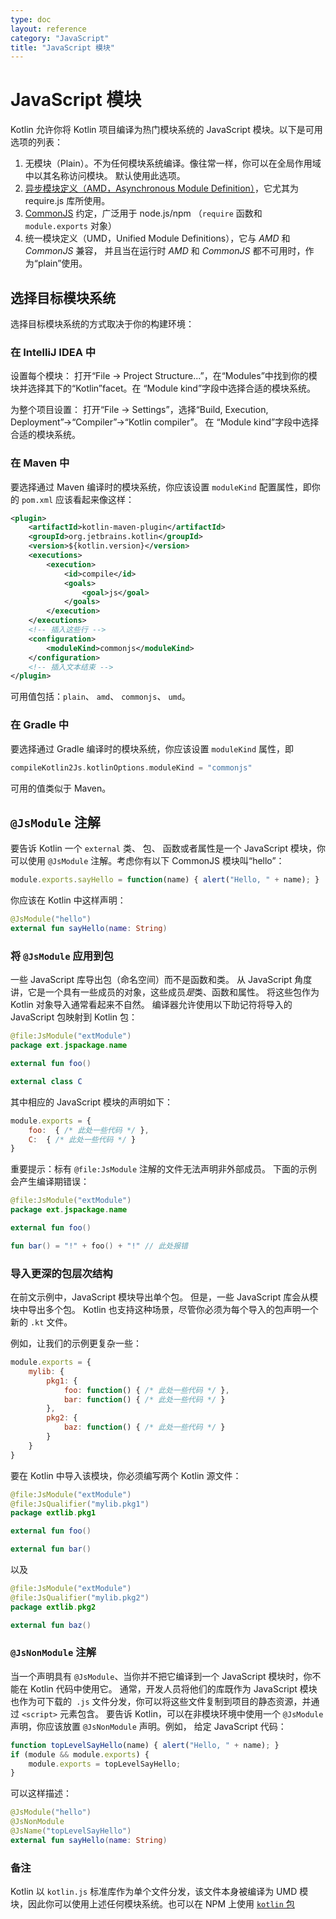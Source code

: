 ```yaml
---
type: doc
layout: reference
category: "JavaScript"
title: "JavaScript 模块"
---
```


# JavaScript 模块

Kotlin 允许你将 Kotlin 项目编译为热门模块系统的 JavaScript 模块。以下是<!--
-->可用选项的列表：

1. 无模块（Plain）。不为任何模块系统编译。像往常一样，你可以在全局作用域中以其名称访问模块。
   默认使用此选项。
2. [异步模块定义（AMD，Asynchronous Module Definition）](https://github.com/amdjs/amdjs-api/wiki/AMD)，它尤其为
   require.js 库所使用。
3. [CommonJS](http://wiki.commonjs.org/wiki/Modules/1.1) 约定，广泛用于 node.js/npm
   （`require` 函数和 `module.exports` 对象）
4. 统一模块定义（UMD，Unified Module Definitions），它与 *AMD* 和 *CommonJS* 兼容，
   并且当在运行时 *AMD* 和 *CommonJS* 都不可用时，作为“plain”使用。


## 选择目标模块系统

选择目标模块系统的方式取决于你的构建环境：

### 在 IntelliJ IDEA 中

设置每个模块：
打开“File → Project Structure...”，在“Modules”中找到你的模块并选择其下的“Kotlin”facet。在
“Module kind”字段中选择合适的模块系统。

为整个项目设置：
打开“File → Settings”，选择“Build, Execution, Deployment”→“Compiler”→“Kotlin compiler”。 在
“Module kind”字段中选择合适的模块系统。


### 在 Maven 中

要选择通过 Maven 编译时的模块系统，你应该设置 `moduleKind` 配置属性，即你的
`pom.xml` 应该看起来像这样：

``` xml
<plugin>
    <artifactId>kotlin-maven-plugin</artifactId>
    <groupId>org.jetbrains.kotlin</groupId>
    <version>${kotlin.version}</version>
    <executions>
        <execution>
            <id>compile</id>
            <goals>
                <goal>js</goal>
            </goals>
        </execution>
    </executions>
    <!-- 插入这些行 -->
    <configuration>
        <moduleKind>commonjs</moduleKind>
    </configuration>
    <!-- 插入文本结束 -->
</plugin>
```

可用值包括：`plain`、 `amd`、 `commonjs`、 `umd`。


### 在 Gradle 中

要选择通过 Gradle 编译时的模块系统，你应该设置 `moduleKind` 属性，即


``` groovy
compileKotlin2Js.kotlinOptions.moduleKind = "commonjs"
```


可用的值类似于 Maven。


## `@JsModule` 注解

要告诉 Kotlin 一个 `external` 类、 包、 函数或者属性是一个 JavaScript 模块，你可以使用 `@JsModule`
注解。考虑你有以下 CommonJS 模块叫“hello”：


``` javascript
module.exports.sayHello = function(name) { alert("Hello, " + name); }
```


你应该在 Kotlin 中这样声明：


``` kotlin
@JsModule("hello")
external fun sayHello(name: String)
```



### 将 `@JsModule` 应用到包

一些 JavaScript 库导出包（命名空间）而不是函数和类。
从 JavaScript 角度讲，它是一个具有一些成员的对象，这些成员*是*类、函数和属性。
将这些包作为 Kotlin 对象导入通常看起来不自然。
编译器允许使用以下助记符将导入的 JavaScript 包映射到 Kotlin 包：


``` kotlin
@file:JsModule("extModule")
package ext.jspackage.name

external fun foo()

external class C
```


其中相应的 JavaScript 模块的声明如下：


``` javascript
module.exports = {
    foo:  { /* 此处一些代码 */ },
    C:  { /* 此处一些代码 */ }
}
```


重要提示：标有 `@file:JsModule` 注解的文件无法声明非外部成员。
下面的示例会产生编译期错误：


``` kotlin
@file:JsModule("extModule")
package ext.jspackage.name

external fun foo()

fun bar() = "!" + foo() + "!" // 此处报错
```


### 导入更深的包层次结构

在前文示例中，JavaScript 模块导出单个包。
但是，一些 JavaScript 库会从模块中导出多个包。
Kotlin 也支持这种场景，尽管你必须为每个导入的包声明一个新的 `.kt` 文件。

例如，让我们的示例更复杂一些：


``` javascript
module.exports = {
    mylib: {
        pkg1: {
            foo: function() { /* 此处一些代码 */ },
            bar: function() { /* 此处一些代码 */ }
        },
        pkg2: {
            baz: function() { /* 此处一些代码 */ }
        }
    }
}
```


要在 Kotlin 中导入该模块，你必须编写两个 Kotlin 源文件：


```kotlin
@file:JsModule("extModule")
@file:JsQualifier("mylib.pkg1")
package extlib.pkg1

external fun foo()

external fun bar()
```


以及


```kotlin
@file:JsModule("extModule")
@file:JsQualifier("mylib.pkg2")
package extlib.pkg2

external fun baz()
```


### `@JsNonModule` 注解

当一个声明具有 `@JsModule`、当你并不把它编译到一个 JavaScript 模块时，你不能在 Kotlin 代码中使用它。
通常，开发人员将他们的库既作为 JavaScript 模块也作为可下载的` .js` 文件分发，你可以将这些文件复制到<!--
-->项目的静态资源，并通过 `<script>` 元素包含。 要告诉 Kotlin，可以<!--
-->在非模块环境中使用一个 `@JsModule` 声明，你应该放置 `@JsNonModule` 声明。例如，
给定 JavaScript 代码：


``` javascript
function topLevelSayHello(name) { alert("Hello, " + name); }
if (module && module.exports) {
    module.exports = topLevelSayHello;
}
```


可以这样描述：


```kotlin
@JsModule("hello")
@JsNonModule
@JsName("topLevelSayHello")
external fun sayHello(name: String)
```



### 备注

Kotlin 以 `kotlin.js` 标准库作为单个文件分发，该文件本身被编译为 UMD 模块，因此<!--
-->你可以使用上述任何模块系统。也可以在 NPM 上使用 [`kotlin` 包](https://www.npmjs.com/package/kotlin)


